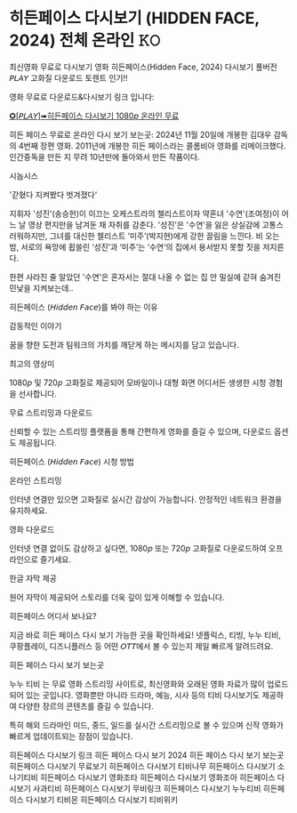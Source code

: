 # 히든페이스 다시보기 (HIDDEN FACE, 2024) 전체 온라인 𝙺𝙾

최신영화 무료로 다시보기 영화 히든페이스(Hidden Face, 2024) 다시보기 풀버전 𝘗𝘓𝘈𝘠 고화질 다운로드 토렌트 인기!!

영화 무료로 다운로드&다시보기 링크 입니다:


[✪\[𝘗𝘓𝘈𝘠\]➠히든페이스 다시보기 1080𝘱 온라인 무료](https://bit.ly/3B6bgqb)


히든 페이스 무료로 온라인 다시 보기 보는곳: 2024년 11월 20일에 개봉한 김대우 감독의 4번째 장편 영화. 2011년에 개봉한 히든 페이스라는 콜롬비아 영화를 리메이크했다. 인간중독을 만든 지 무려 10년만에 돌아와서 만든 작품이다.

시놉시스

'갇혔다 지켜봤다 벗겨졌다‘

지휘자 '성진'(송승헌)이 이끄는 오케스트라의 첼리스트이자 약혼녀 '수연'(조여정)이
어느 날 영상 편지만을 남겨둔 채 자취를 감춘다.
'성진'은 '수연'을 잃은 상실감에 고통스러워하지만,
그녀를 대신한 첼리스트 ‘미주’(박지현)에게 강한 끌림을 느낀다.
비 오는 밤, 서로의 욕망에 휩쓸린 ‘성진’과 ‘미주’는
‘수연’의 집에서 용서받지 못할 짓을 저지른다.

한편 사라진 줄 알았던 '수연'은
혼자서는 절대 나올 수 없는 집 안 밀실에 갇혀 숨겨진 민낯을 지켜보는데..


히든페이스 (𝘏𝘪𝘥𝘥𝘦𝘯 𝘍𝘢𝘤𝘦)를 봐야 하는 이유

감동적인 이야기

꿈을 향한 도전과 팀워크의 가치를 깨닫게 하는 메시지를 담고 있습니다.

최고의 영상미

1080𝘱 및 720𝘱 고화질로 제공되어 모바일이나 대형 화면 어디서든 생생한 시청 경험을 선사합니다.

무료 스트리밍과 다운로드

신뢰할 수 있는 스트리밍 플랫폼을 통해 간편하게 영화를 즐길 수 있으며, 다운로드 옵션도 제공됩니다.

히든페이스 (𝘏𝘪𝘥𝘥𝘦𝘯 𝘍𝘢𝘤𝘦) 시청 방법

온라인 스트리밍

인터넷 연결만 있으면 고화질로 실시간 감상이 가능합니다. 안정적인 네트워크 환경을 유지하세요.

영화 다운로드

인터넷 연결 없이도 감상하고 싶다면, 1080𝘱 또는 720𝘱 고화질로 다운로드하여 오프라인으로 즐기세요.

한글 자막 제공

원어 자막이 제공되어 스토리를 더욱 깊이 있게 이해할 수 있습니다.


히든페이스 어디서 보나요?

지금 바로 히든 페이스 다시 보기 가능한 곳을 확인하세요! 넷플릭스, 티빙, 누누 티비, 쿠팡플레이, 디즈니플러스 등 어떤 𝘖𝘛𝘛에서 볼 수 있는지 제일 빠르게 알려드려요.

히든 페이스 다시 보기 보는곳

누누 티비 는 무료 영화  스트리밍 사이트로, 최신영화와 오래된 영화 자료가 많이 업로드되어 있는 곳입니다. 영화뿐만 아니라 드라마, 예능, 시사 등의  티비 다시보기도 제공하여 다양한 장르의 콘텐츠를 즐길 수 있습니다.

특히 해외 드라마인 미드, 중드, 일드를 실시간 스트리밍으로 볼 수 있으며 신작 영화가 빠르게 업데이트되는 장점이 있습니다.


히든페이스 다시보기 링크
히든 페이스 다시 보기 2024
히든 페이스 다시 보기 보는곳
히든페이스 다시보기 무료보기
히든페이스 다시보기 티비나무
히든페이스 다시보기 소나기티비
히든페이스 다시보기 영화조타
히든페이스 다시보기 영화조아
히든페이스 다시보기 사과티비
히든페이스 다시보기 무비링크
히든페이스 다시보기 누누티비
히든페이스 다시보기 티비몬
히든페이스 다시보기 티비위키
